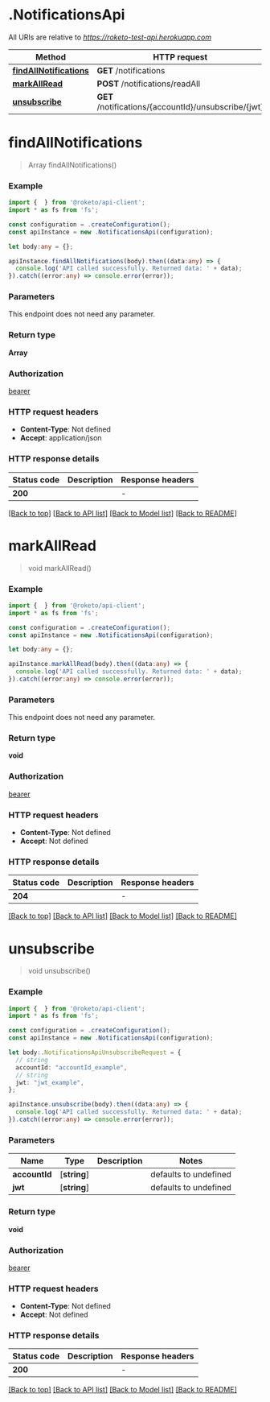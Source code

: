 # .NotificationsApi

All URIs are relative to *https://roketo-test-api.herokuapp.com*

Method | HTTP request | Description
------------- | ------------- | -------------
[**findAllNotifications**](NotificationsApi.md#findAllNotifications) | **GET** /notifications | 
[**markAllRead**](NotificationsApi.md#markAllRead) | **POST** /notifications/readAll | 
[**unsubscribe**](NotificationsApi.md#unsubscribe) | **GET** /notifications/{accountId}/unsubscribe/{jwt} | 


# **findAllNotifications**
> Array<Notification> findAllNotifications()


### Example


```typescript
import {  } from '@roketo/api-client';
import * as fs from 'fs';

const configuration = .createConfiguration();
const apiInstance = new .NotificationsApi(configuration);

let body:any = {};

apiInstance.findAllNotifications(body).then((data:any) => {
  console.log('API called successfully. Returned data: ' + data);
}).catch((error:any) => console.error(error));
```


### Parameters
This endpoint does not need any parameter.


### Return type

**Array<Notification>**

### Authorization

[bearer](README.md#bearer)

### HTTP request headers

 - **Content-Type**: Not defined
 - **Accept**: application/json


### HTTP response details
| Status code | Description | Response headers |
|-------------|-------------|------------------|
**200** |  |  -  |

[[Back to top]](#) [[Back to API list]](README.md#documentation-for-api-endpoints) [[Back to Model list]](README.md#documentation-for-models) [[Back to README]](README.md)

# **markAllRead**
> void markAllRead()


### Example


```typescript
import {  } from '@roketo/api-client';
import * as fs from 'fs';

const configuration = .createConfiguration();
const apiInstance = new .NotificationsApi(configuration);

let body:any = {};

apiInstance.markAllRead(body).then((data:any) => {
  console.log('API called successfully. Returned data: ' + data);
}).catch((error:any) => console.error(error));
```


### Parameters
This endpoint does not need any parameter.


### Return type

**void**

### Authorization

[bearer](README.md#bearer)

### HTTP request headers

 - **Content-Type**: Not defined
 - **Accept**: Not defined


### HTTP response details
| Status code | Description | Response headers |
|-------------|-------------|------------------|
**204** |  |  -  |

[[Back to top]](#) [[Back to API list]](README.md#documentation-for-api-endpoints) [[Back to Model list]](README.md#documentation-for-models) [[Back to README]](README.md)

# **unsubscribe**
> void unsubscribe()


### Example


```typescript
import {  } from '@roketo/api-client';
import * as fs from 'fs';

const configuration = .createConfiguration();
const apiInstance = new .NotificationsApi(configuration);

let body:.NotificationsApiUnsubscribeRequest = {
  // string
  accountId: "accountId_example",
  // string
  jwt: "jwt_example",
};

apiInstance.unsubscribe(body).then((data:any) => {
  console.log('API called successfully. Returned data: ' + data);
}).catch((error:any) => console.error(error));
```


### Parameters

Name | Type | Description  | Notes
------------- | ------------- | ------------- | -------------
 **accountId** | [**string**] |  | defaults to undefined
 **jwt** | [**string**] |  | defaults to undefined


### Return type

**void**

### Authorization

[bearer](README.md#bearer)

### HTTP request headers

 - **Content-Type**: Not defined
 - **Accept**: Not defined


### HTTP response details
| Status code | Description | Response headers |
|-------------|-------------|------------------|
**200** |  |  -  |

[[Back to top]](#) [[Back to API list]](README.md#documentation-for-api-endpoints) [[Back to Model list]](README.md#documentation-for-models) [[Back to README]](README.md)


